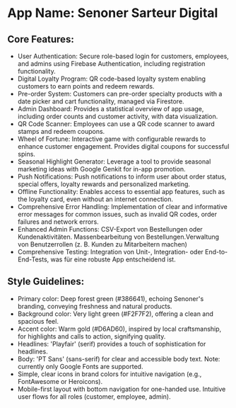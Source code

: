 # **App Name**: Senoner Sarteur Digital

## Core Features:

- User Authentication: Secure role-based login for customers, employees, and admins using Firebase Authentication, including registration functionality.
- Digital Loyalty Program: QR code-based loyalty system enabling customers to earn points and redeem rewards.
- Pre-order System: Customers can pre-order specialty products with a date picker and cart functionality, managed via Firestore.
- Admin Dashboard: Provides a statistical overview of app usage, including order counts and customer activity, with data visualization.
- QR Code Scanner: Employees can use a QR code scanner to award stamps and redeem coupons.
- Wheel of Fortune: Interactive game with configurable rewards to enhance customer engagement. Provides digital coupons for successful spins.
- Seasonal Highlight Generator: Leverage a tool to provide seasonal marketing ideas with Google Genkit for in-app promotion.
- Push Notifications: Push notifications to inform user about order status, special offers, loyalty rewards and personalized marketing.
- Offline Functionality: Enables access to essential app features, such as the loyalty card, even without an internet connection.
- Comprehensive Error Handling: Implementation of clear and informative error messages for common issues, such as invalid QR codes, order failures and network errors.
- Enhanced Admin Functions: CSV-Export von Bestellungen oder Kundenaktivitäten. Massenbearbeitung von Bestellungen.Verwaltung von Benutzerrollen (z. B. Kunden zu Mitarbeitern machen)
- Comprehensive Testing: Integration von Unit-, Integration- oder End-to-End-Tests, was für eine robuste App entscheidend ist.

## Style Guidelines:

- Primary color: Deep forest green (#386641), echoing Senoner's branding, conveying freshness and natural products.
- Background color: Very light green (#F2F7F2), offering a clean and spacious feel.
- Accent color: Warm gold (#D6AD60), inspired by local craftsmanship, for highlights and calls to action, signifying quality.
- Headlines: 'Playfair' (serif) provides a touch of sophistication for headlines.
- Body: 'PT Sans' (sans-serif) for clear and accessible body text. Note: currently only Google Fonts are supported.
- Simple, clear icons in brand colors for intuitive navigation (e.g., FontAwesome or Heroicons).
- Mobile-first layout with bottom navigation for one-handed use. Intuitive user flows for all roles (customer, employee, admin).
